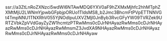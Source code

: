 ssr://a3ZtLnRoZXNzci5wdWI6NTAwMDQ6YXV0aF9hZXMxMjhfc2hhMTphZXMtMjU2LWNmYjpwbGFpbjpORUo1TldsMS8_b2Jmc3BhcmFtPVpETTNNVGt4TmpNNU1TNXRhV055YjNOdlpuUXVZMjl0JnByb3RvcGFyYW09TVRZek9URTZVbkZpVVdGayZyZW1hcmtzPTRwMms0cDJrNHAyazRwMms0cDJrNHAyazRwMms0cDJrNHAyazRwMmsmZ3JvdXA9NHAyazRwMms0cDJrNHAyazRwMms0cDJrNHAyazRwMms0cDJrNHAyaw
